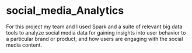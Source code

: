 # social_media_Analytics
For this project my team and I used Spark and a suite of relevant big data tools to analyze social media data for gaining insights into user behavior to a particular brand or product, and how users are engaging with the social media content.
